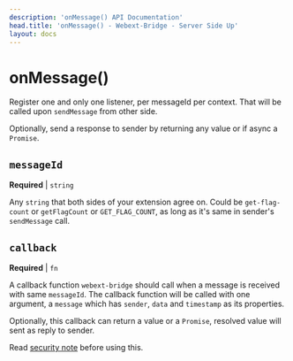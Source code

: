 ```yaml
---
description: 'onMessage() API Documentation'
head.title: 'onMessage() - Webext-Bridge - Server Side Up'
layout: docs
---
```


# onMessage()

Register one and only one listener, per messageId per context. That will be called upon `sendMessage` from other side.

Optionally, send a response to sender by returning any value or if async a `Promise`.

## `messageId`

**Required** | `string`

Any `string` that both sides of your extension agree on. Could be `get-flag-count` or `getFlagCount` or `GET_FLAG_COUNT`, as long as it's same in sender's `sendMessage` call.

## `callback`

**Required** | `fn`

A callback function `webext-bridge` should call when a message is received with same `messageId`. The callback function will be called with one argument, a `message` which has `sender`, `data` and `timestamp` as its properties.

Optionally, this callback can return a value or a `Promise`, resolved value will sent as reply to sender.

Read [security note](/docs/guide/security) before using this.